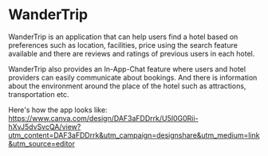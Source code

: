 # WanderTrip

WanderTrip is an application that can help users find a hotel based on preferences such as location, facilities, price using the search feature available and there are reviews and ratings of previous users in each hotel. 

WanderTrip also provides an In-App-Chat feature where users and hotel providers can easily communicate about bookings. And there is information about the environment around the place of the hotel such as attractions, transportation etc.

Here's how the app looks like:
https://www.canva.com/design/DAF3aFDDrrk/U5I0G0Rii-hXvJ5dvSvcQA/view?utm_content=DAF3aFDDrrk&utm_campaign=designshare&utm_medium=link&utm_source=editor
